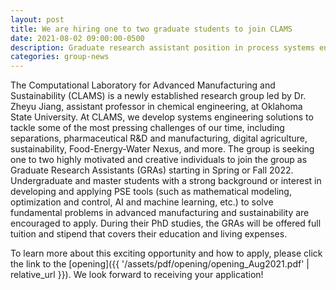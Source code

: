 ```yaml
---
layout: post
title: We are hiring one to two graduate students to join CLAMS
date: 2021-08-02 09:00:00-0500
description: Graduate research assistant position in process systems engineering
categories: group-news
---
```


The Computational Laboratory for Advanced Manufacturing and Sustainability (CLAMS) is a newly established research group led by Dr. Zheyu Jiang, assistant professor in chemical engineering, at Oklahoma State University. At CLAMS, we develop systems engineering solutions to tackle some of the most pressing challenges of our time, including separations, pharmaceutical R&D and manufacturing, digital agriculture, sustainability, Food-Energy-Water Nexus, and more. The group is seeking one to two highly motivated and creative individuals to join the group as Graduate Research Assistants (GRAs) starting in Spring or Fall 2022. Undergraduate and master students with a strong background or interest in developing and applying PSE tools (such as mathematical modeling, optimization and control, AI and machine learning, etc.) to solve fundamental problems in advanced manufacturing and sustainability are encouraged to apply. During their PhD studies, the GRAs will be offered full tuition and stipend that covers their education and living expenses. 

To learn more about this exciting opportunity and how to apply, please click the link to the [opening]({{ '/assets/pdf/opening/opening_Aug2021.pdf' | relative_url }}). We look forward to receiving your application!
